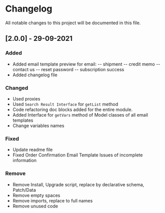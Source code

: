 # Changelog
All notable changes to this project will be documented in this file.

## [2.0.0] - 29-09-2021
### Added
- Added email template preview for email:
  -- shipment
  -- credit memo
  -- contact us
  -- reset password
  -- subscription success
- Added changelog file

### Changed
- Used proxies
- Used `Search Result Interface` for `getList` method
- Code refactoring doc blocks added for the entire module.
- Added Interface for `getVars` method of Model classes of all email templates
- Change variables names

### Fixed
- Update readme file
- Fixed Order Confirmation Email Template Issues of incomplete information

### Remove
- Remove Install, Upgrade script, replace by declarative schema, Patch/Data
- Remove empty spaces
- Remove imports, replace to full names
- Remove unused code

